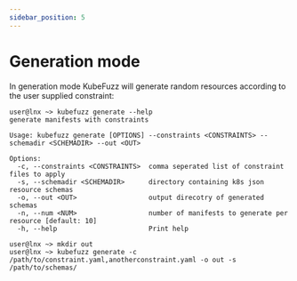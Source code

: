 ```yaml
---
sidebar_position: 5 
---
```


# Generation mode 

In generation mode KubeFuzz will generate random resources according to the user supplied constraint:

```terminal
user@lnx ~> kubefuzz generate --help
generate manifests with constraints

Usage: kubefuzz generate [OPTIONS] --constraints <CONSTRAINTS> --schemadir <SCHEMADIR> --out <OUT>

Options:
  -c, --constraints <CONSTRAINTS>  comma seperated list of constraint files to apply
  -s, --schemadir <SCHEMADIR>      directory containing k8s json resource schemas
  -o, --out <OUT>                  output direcotry of generated schemas
  -n, --num <NUM>                  number of manifests to generate per resource [default: 10]
  -h, --help                       Print help

user@lnx ~> mkdir out
user@lnx ~> kubefuzz generate -c /path/to/constraint.yaml,anotherconstraint.yaml -o out -s /path/to/schemas/
```


